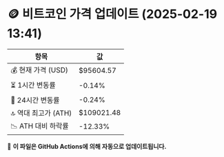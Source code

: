 # 🪙 비트코인 가격 업데이트 (2025-02-19 13:41)

| 항목                | 값 |
|--------------------|----------------|
| 💰 현재 가격 (USD) | $95604.57 |
| ⏳ 1시간 변동률    | -0.14% |
| 📆 24시간 변동률   | -0.24% |
| 🔝 역대 최고가 (ATH) | $109021.48 |
| 📉 ATH 대비 하락률 | -12.33% |

🔄 **이 파일은 GitHub Actions에 의해 자동으로 업데이트됩니다.**
